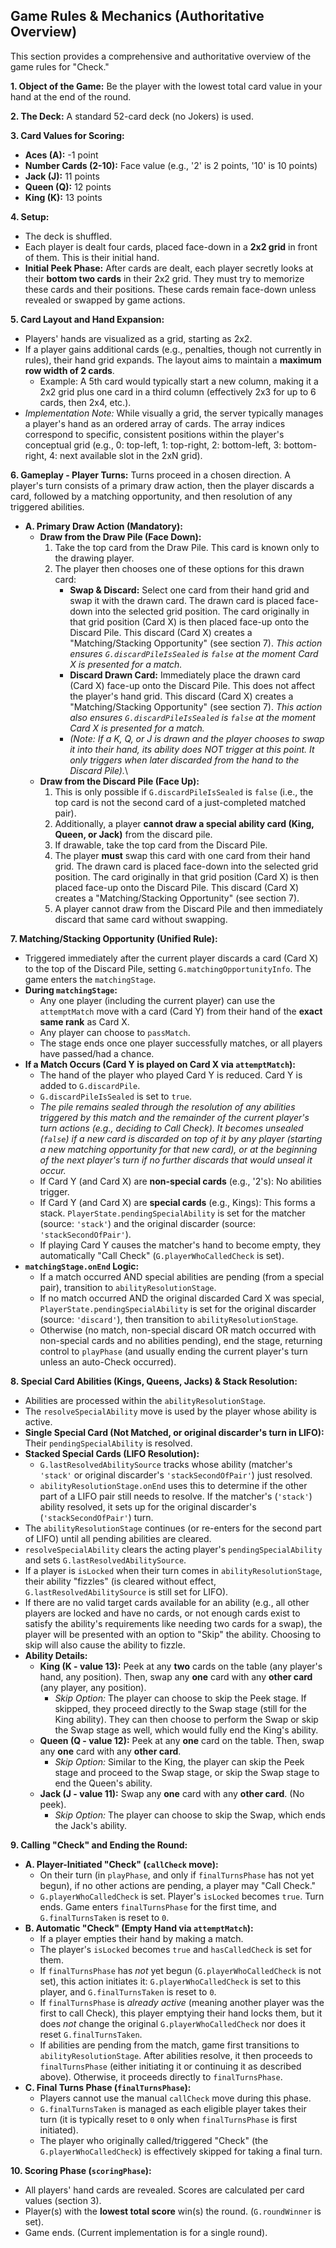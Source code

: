 ## Game Rules & Mechanics (Authoritative Overview)

This section provides a comprehensive and authoritative overview of the game rules for "Check."

**1. Object of the Game:**
Be the player with the lowest total card value in your hand at the end of the round.

**2. The Deck:**
A standard 52-card deck (no Jokers) is used.

**3. Card Values for Scoring:**
*   **Aces (A):** -1 point
*   **Number Cards (2-10):** Face value (e.g., '2' is 2 points, '10' is 10 points)
*   **Jack (J):** 11 points
*   **Queen (Q):** 12 points
*   **King (K):** 13 points

**4. Setup:**
*   The deck is shuffled.
*   Each player is dealt four cards, placed face-down in a **2x2 grid** in front of them. This is their initial hand.
*   **Initial Peek Phase:** After cards are dealt, each player secretly looks at their **bottom two cards** in their 2x2 grid. They must try to memorize these cards and their positions. These cards remain face-down unless revealed or swapped by game actions.

**5. Card Layout and Hand Expansion:**
*   Players' hands are visualized as a grid, starting as 2x2.
*   If a player gains additional cards (e.g., penalties, though not currently in rules), their hand grid expands. The layout aims to maintain a **maximum row width of 2 cards**.
    *   Example: A 5th card would typically start a new column, making it a 2x2 grid plus one card in a third column (effectively 2x3 for up to 6 cards, then 2x4, etc.).
*   *Implementation Note:* While visually a grid, the server typically manages a player's hand as an ordered array of cards. The array indices correspond to specific, consistent positions within the player's conceptual grid (e.g., 0: top-left, 1: top-right, 2: bottom-left, 3: bottom-right, 4: next available slot in the 2xN grid).

**6. Gameplay - Player Turns:**
Turns proceed in a chosen direction. A player's turn consists of a primary draw action, then the player discards a card, followed by a matching opportunity, and then resolution of any triggered abilities.

*   **A. Primary Draw Action (Mandatory):**
    *   **Draw from the Draw Pile (Face Down):**
        1.  Take the top card from the Draw Pile. This card is known only to the drawing player.
        2.  The player then chooses one of these options for this drawn card:
            *   **Swap & Discard:** Select one card from their hand grid and swap it with the drawn card. The drawn card is placed face-down into the selected grid position. The card originally in that grid position (Card X) is then placed face-up onto the Discard Pile. This discard (Card X) creates a "Matching/Stacking Opportunity" (see section 7). *This action ensures `G.discardPileIsSealed` is `false` at the moment Card X is presented for a match.*
            *   **Discard Drawn Card:** Immediately place the drawn card (Card X) face-up onto the Discard Pile. This does not affect the player's hand grid. This discard (Card X) creates a "Matching/Stacking Opportunity" (see section 7). *This action also ensures `G.discardPileIsSealed` is `false` at the moment Card X is presented for a match.*
            *   *(Note: If a K, Q, or J is drawn and the player chooses to swap it into their hand, its ability does NOT trigger at this point. It only triggers when later discarded from the hand to the Discard Pile).*\
    *   **Draw from the Discard Pile (Face Up):**
        1.  This is only possible if `G.discardPileIsSealed` is `false` (i.e., the top card is not the second card of a just-completed matched pair).
        2.  Additionally, a player **cannot draw a special ability card (King, Queen, or Jack)** from the discard pile.
        3.  If drawable, take the top card from the Discard Pile.
        4.  The player **must** swap this card with one card from their hand grid. The drawn card is placed face-down into the selected grid position. The card originally in that grid position (Card X) is then placed face-up onto the Discard Pile. This discard (Card X) creates a "Matching/Stacking Opportunity" (see section 7).
        5.  A player cannot draw from the Discard Pile and then immediately discard that same card without swapping.

**7. Matching/Stacking Opportunity (Unified Rule):**
*   Triggered immediately after the current player discards a card (Card X) to the top of the Discard Pile, setting `G.matchingOpportunityInfo`. The game enters the `matchingStage`.
*   **During `matchingStage`:**
    *   Any one player (including the current player) can use the `attemptMatch` move with a card (Card Y) from their hand of the **exact same rank** as Card X.
    *   Any player can choose to `passMatch`.
    *   The stage ends once one player successfully matches, or all players have passed/had a chance.
*   **If a Match Occurs (Card Y is played on Card X via `attemptMatch`):**
    *   The hand of the player who played Card Y is reduced. Card Y is added to `G.discardPile`.
    *   `G.discardPileIsSealed` is set to `true`.
    *   *The pile remains sealed through the resolution of any abilities triggered by this match and the remainder of the current player's turn actions (e.g., deciding to Call Check). It becomes unsealed (`false`) if a new card is discarded on top of it by any player (starting a new matching opportunity for that new card), or at the beginning of the next player's turn if no further discards that would unseal it occur.*
    *   If Card Y (and Card X) are **non-special cards** (e.g., '2's): No abilities trigger.
    *   If Card Y (and Card X) are **special cards** (e.g., Kings): This forms a stack. `PlayerState.pendingSpecialAbility` is set for the matcher (source: `'stack'`) and the original discarder (source: `'stackSecondOfPair'`).
    *   If playing Card Y causes the matcher's hand to become empty, they automatically "Call Check" (`G.playerWhoCalledCheck` is set).
*   **`matchingStage.onEnd` Logic:**
    *   If a match occurred AND special abilities are pending (from a special pair), transition to `abilityResolutionStage`.
    *   If no match occurred AND the original discarded Card X was special, `PlayerState.pendingSpecialAbility` is set for the original discarder (source: `'discard'`), then transition to `abilityResolutionStage`.
    *   Otherwise (no match, non-special discard OR match occurred with non-special cards and no abilities pending), end the stage, returning control to `playPhase` (and usually ending the current player's turn unless an auto-Check occurred).

**8. Special Card Abilities (Kings, Queens, Jacks) & Stack Resolution:**
*   Abilities are processed within the `abilityResolutionStage`.
*   The `resolveSpecialAbility` move is used by the player whose ability is active.
*   **Single Special Card (Not Matched, or original discarder's turn in LIFO):** Their `pendingSpecialAbility` is resolved.
*   **Stacked Special Cards (LIFO Resolution):**
    *   `G.lastResolvedAbilitySource` tracks whose ability (matcher's `'stack'` or original discarder's `'stackSecondOfPair'`) just resolved.
    *   `abilityResolutionStage.onEnd` uses this to determine if the other part of a LIFO pair still needs to resolve. If the matcher's (`'stack'`) ability resolved, it sets up for the original discarder's (`'stackSecondOfPair'`) turn.
*   The `abilityResolutionStage` continues (or re-enters for the second part of LIFO) until all pending abilities are cleared.
*   `resolveSpecialAbility` clears the acting player's `pendingSpecialAbility` and sets `G.lastResolvedAbilitySource`.
*   If a player is `isLocked` when their turn comes in `abilityResolutionStage`, their ability "fizzles" (is cleared without effect, `G.lastResolvedAbilitySource` is still set for LIFO).
*   If there are no valid target cards available for an ability (e.g., all other players are locked and have no cards, or not enough cards exist to satisfy the ability's requirements like needing two cards for a swap), the player will be presented with an option to "Skip" the ability. Choosing to skip will also cause the ability to fizzle.
*   **Ability Details:**
    *   **King (K - value 13):** Peek at any **two** cards on the table (any player's hand, any position). Then, swap any **one** card with any **other card** (any player, any position).
        *   *Skip Option:* The player can choose to skip the Peek stage. If skipped, they proceed directly to the Swap stage (still for the King ability). They can then choose to perform the Swap or skip the Swap stage as well, which would fully end the King's ability.
    *   **Queen (Q - value 12):** Peek at any **one** card on the table. Then, swap any **one** card with any **other card**.
        *   *Skip Option:* Similar to the King, the player can skip the Peek stage and proceed to the Swap stage, or skip the Swap stage to end the Queen's ability.
    *   **Jack (J - value 11):** Swap any **one** card with any **other card**. (No peek).
        *   *Skip Option:* The player can choose to skip the Swap, which ends the Jack's ability.

**9. Calling "Check" and Ending the Round:**
*   **A. Player-Initiated "Check" (`callCheck` move):**
    *   On their turn (in `playPhase`, and only if `finalTurnsPhase` has not yet begun), if no other actions are pending, a player may "Call Check."
    *   `G.playerWhoCalledCheck` is set. Player's `isLocked` becomes `true`. Turn ends. Game enters `finalTurnsPhase` for the first time, and `G.finalTurnsTaken` is reset to `0`.
*   **B. Automatic "Check" (Empty Hand via `attemptMatch`):**
    *   If a player empties their hand by making a match.
    *   The player's `isLocked` becomes `true` and `hasCalledCheck` is set for them.
    *   If `finalTurnsPhase` has *not* yet begun (`G.playerWhoCalledCheck` is not set), this action initiates it: `G.playerWhoCalledCheck` is set to this player, and `G.finalTurnsTaken` is reset to `0`.
    *   If `finalTurnsPhase` is *already active* (meaning another player was the first to call Check), this player emptying their hand locks them, but it does *not* change the original `G.playerWhoCalledCheck` nor does it reset `G.finalTurnsTaken`.
    *   If abilities are pending from the match, game first transitions to `abilityResolutionStage`. After abilities resolve, it then proceeds to `finalTurnsPhase` (either initiating it or continuing it as described above). Otherwise, it proceeds directly to `finalTurnsPhase`.
*   **C. Final Turns Phase (`finalTurnsPhase`):**
    *   Players cannot use the manual `callCheck` move during this phase.
    *   `G.finalTurnsTaken` is managed as each eligible player takes their turn (it is typically reset to `0` only when `finalTurnsPhase` is first initiated).
    *   The player who originally called/triggered "Check" (the `G.playerWhoCalledCheck`) is effectively skipped for taking a final turn.

**10. Scoring Phase (`scoringPhase`):**
*   All players' hand cards are revealed. Scores are calculated per card values (section 3).
*   Player(s) with the **lowest total score** win(s) the round. (`G.roundWinner` is set).
*   Game ends. (Current implementation is for a single round).
